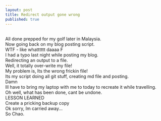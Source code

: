 ```yaml
---
layout: post
title: Redirect output gone wrong
published: true
---
```

<br>
All done prepped for my golf later in Malaysia.
<br>
Now going back on my blog posting script.
<br>
WTF - like whatttttt daaaa F
<br>
I had a typo last night while posting my blog.
<br>
Redirecting an output to a file.
<br>
Well, it totally over-write my file!
<br>
My problem is, Its the wrong frickin file!
<br>
Its my script doing all git stuff, creating md file and posting.
<br>
Damn
<br>
Ill have to bring my laptop with me to today to recreate it while travelling.
<br>
Oh well, what has been done, cant be undone. 
<br>
LESSON LEARNED
<br>
Create a pricking backup copy
<br>
Ok sorry, Im carried away...
<br>
So Chao.
